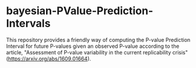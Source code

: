 # bayesian-PValue-Prediction-Intervals
This repository provides a friendly way of computing the P-value Prediction Interval for future P-values given an observed P-value according to the article, "Assessment of P-value variability in the current replicability crisis" (https://arxiv.org/abs/1609.01664).
